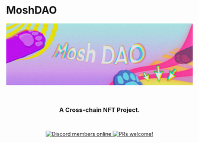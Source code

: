 # MoshDAO

![!image](/assets/ogp.jpg)

<br/>

<h3 align="center">
  <strong>A Cross-chain NFT Project.</strong>
</h3>

<br/>

<p align="center">
    <a href="https://discord.gg/SsF2QejwvZ">
        <img src="https://img.shields.io/discord/882515461751865424?label=Discord" alt="Discord members online" />
    </a>
    <a href=".github/CONTRIBUTING.md#-how-to-contribute">
        <img src="https://img.shields.io/badge/PRs-welcome-brightgreen.svg" alt="PRs welcome!" />
    </a>
</p>
